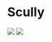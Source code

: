 Scully
======

<p>
    <img src="https://img.shields.io/badge/Svelte-3-orange?style=for-the-badge&logo=svelte"/>
    <a href="https://twitter.com/ohayoukris">
        <img src="https://img.shields.io/badge/Contact-@ohayoukris-lightgrey?style=for-the-badge&logo=twitter"/>
    </a>
</p>

